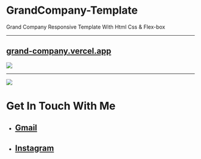 # GrandCompany-Template
Grand Company Responsive Template With Html Css &amp; Flex-box
<hr>

## [grand-company.vercel.app](https://grand-company.vercel.app/ "grand-company.vercel.app")

<img src="https://res.cloudinary.com/dvcti5qab/image/upload/v1614949688/grandcompany-1_emg9lj.png">
<hr>
<img src="https://res.cloudinary.com/dvcti5qab/image/upload/v1614949698/grandcompany-2_zycejk.png">
 <div>
  <h1>Get In Touch With Me </h1>
  <ul>
    <li>
      <h2><a href="https://alirezafazeli2684@gmail.com/" target="_blank">Gmail<a/>
    </li>
    <li>
      <h2><a href="https://www.instagram.com/alirezafazeli8/" target="_blank">Instagram</a>
  </ul>
 </div>
